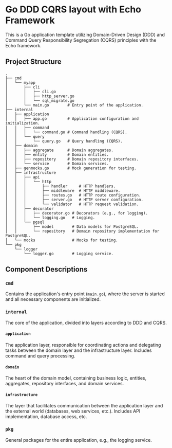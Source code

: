 
# Go DDD CQRS layout with Echo Framework

This is a Go application template utilizing Domain-Driven Design (DDD) and Command Query Responsibility Segregation (CQRS) principles with the Echo framework.

## Project Structure

```
.
├── cmd
│   └── myapp
│       ├── cli
│       │   ├── cli.go
│       │   ├── http_server.go
│       │   └── sql_migrate.go
│       └── main.go        # Entry point of the application.         
├── internal
│   ├── application
│   │   ├── app.go         # Application configuration and initialization.
│   │   ├── command
│   │   │   └── command.go # Command handling (CQRS).
│   │   └── query
│   │       └── query.go   # Query handling (CQRS).
│   ├── domain
│   │   ├── aggregate      # Domain aggregates.
│   │   ├── entity         # Domain entities.
│   │   ├── repository     # Domain repository interfaces.
│   │   └── service        # Domain services.
│   ├── genmocks.go        # Mock generation for testing.
│   ├── infrastructure
│   │   ├── api
│   │   │   └── http
│   │   │       ├── handler     # HTTP handlers.
│   │   │       ├── middleware  # HTTP middleware.
│   │   │       ├── routes.go   # HTTP route configuration.
│   │   │       ├── server.go   # HTTP server configuration.
│   │   │       └── validator   # HTTP request validation.
│   │   ├── decorator
│   │   │   ├── decorator.go # Decorators (e.g., for logging).
│   │   │   └── logging.go   # Logging.
│   │   └── pgsql
│   │       ├── model        # Data models for PostgreSQL.
│   │       └── repository   # Domain repository implementation for PostgreSQL.
│   └── mocks                # Mocks for testing.
└── pkg
    └── logger
        └── logger.go        # Logging service.
```

## Component Descriptions

### `cmd`
Contains the application's entry point (`main.go`), where the server is started and all necessary components are initialized.

### `internal`
The core of the application, divided into layers according to DDD and CQRS.

#### `application`
The application layer, responsible for coordinating actions and delegating tasks between the domain layer and the infrastructure layer. Includes command and query processing.

#### `domain`
The heart of the domain model, containing business logic, entities, aggregates, repository interfaces, and domain services.

#### `infrastructure`
The layer that facilitates communication between the application layer and the external world (databases, web services, etc.). Includes API implementation, database access, etc.

### `pkg`
General packages for the entire application, e.g., the logging service.

